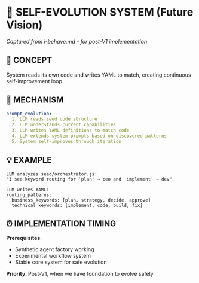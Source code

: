 # 🧬 SELF-EVOLUTION SYSTEM (Future Vision)

*Captured from i-behave.md - for post-V1 implementation*

## 🎯 **CONCEPT**

System reads its own code and writes YAML to match, creating continuous self-improvement loop.

## 🔬 **MECHANISM**

```yaml
prompt_evolution:
  1. LLM reads seed code structure
  2. LLM understands current capabilities  
  3. LLM writes YAML definitions to match code
  4. LLM extends system prompts based on discovered patterns
  5. System self-improves through iteration
```

## 💡 **EXAMPLE**

```
LLM analyzes seed/orchestrator.js:
"I see keyword routing for 'plan' → ceo and 'implement' → dev"

LLM writes YAML:
routing_patterns:
  business_keywords: [plan, strategy, decide, approve]
  technical_keywords: [implement, code, build, fix]
```

## ⏰ **IMPLEMENTATION TIMING**

**Prerequisites**: 
- Synthetic agent factory working
- Experimental workflow system
- Stable core system for safe evolution

**Priority**: Post-V1, when we have foundation to evolve safely